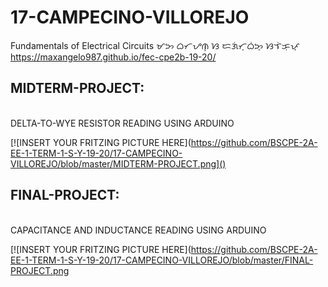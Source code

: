 # 17-CAMPECINO-VILLOREJO
Fundamentals of Electrical Circuits ᜋᜅ ᜊᜆᜌᜈ᜔ ᜐ ᜇᜄᜒᜆ᜔ᜊᜒᜅ᜔ ᜐᜎᜒᜃᜓᜉ᜔ https://maxangelo987.github.io/fec-cpe2b-19-20/


## MIDTERM-PROJECT:
<br>
DELTA-TO-WYE RESISTOR READING USING ARDUINO

[![INSERT YOUR FRITZING PICTURE HERE](https://github.com/BSCPE-2A-EE-1-TERM-1-S-Y-19-20/17-CAMPECINO-VILLOREJO/blob/master/MIDTERM-PROJECT.png]()

## FINAL-PROJECT:
<br>
CAPACITANCE AND INDUCTANCE READING USING ARDUINO

[![INSERT YOUR FRITZING PICTURE HERE](https://github.com/BSCPE-2A-EE-1-TERM-1-S-Y-19-20/17-CAMPECINO-VILLOREJO/blob/master/FINAL-PROJECT.png
